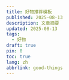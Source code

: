 ```yaml
---
title: 好物推荐模板
published: 2025-08-13
description: 文章摘要
updated: 2025-08-13
tags:
  - 好物
draft: true
pin: 0
toc: true
lang: zh
abbrlink: good-things
---
```

